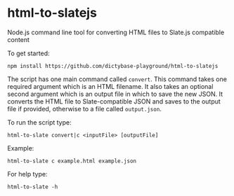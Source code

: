 # html-to-slatejs

Node.js command line tool for converting HTML files to Slate.js compatible content

To get started:

```
npm install https://github.com/dictybase-playground/html-to-slatejs
```

The script has one main command called `convert`. This command takes one required argument which is an HTML filename. It also takes an optional second argument which is an output file in which to save the new JSON. It converts the HTML file to Slate-compatible JSON and saves to the output file if provided, otherwise to a file called `output.json`.

To run the script type:

```
html-to-slate convert|c <inputFile> [outputFile]
```

Example:

```
html-to-slate c example.html example.json
```

For help type:

```
html-to-slate -h
```
